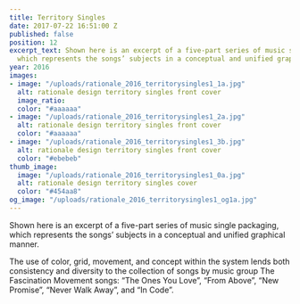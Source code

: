 ```yaml
---
title: Territory Singles
date: 2017-07-22 16:51:00 Z
published: false
position: 12
excerpt_text: Shown here is an excerpt of a five-part series of music single packaging,
  which represents the songs’ subjects in a conceptual and unified graphical manner.
year: 2016
images:
- image: "/uploads/rationale_2016_territorysingles1_1a.jpg"
  alt: rationale design territory singles front cover
  image_ratio: 
  color: "#aaaaaa"
- image: "/uploads/rationale_2016_territorysingles1_2a.jpg"
  alt: rationale design territory singles front cover
  color: "#aaaaaa"
- image: "/uploads/rationale_2016_territorysingles1_3b.jpg"
  alt: rationale design territory singles front cover
  color: "#ebebeb"
thumb_image:
  image: "/uploads/rationale_2016_territorysingles1_0a.jpg"
  alt: rationale design territory singles cover
  color: "#454aa8"
og_image: "/uploads/rationale_2016_territorysingles1_og1a.jpg"
---
```


Shown here is an excerpt of a five-part series of music single packaging, which represents the songs’ subjects in a conceptual and unified graphical manner.

The use of color, grid, movement, and concept within the system lends both consistency and diversity to the collection of songs by music group The Fascination Movement songs: “The Ones You Love”, “From Above”, “New Promise”, “Never Walk Away”, and “In Code”.